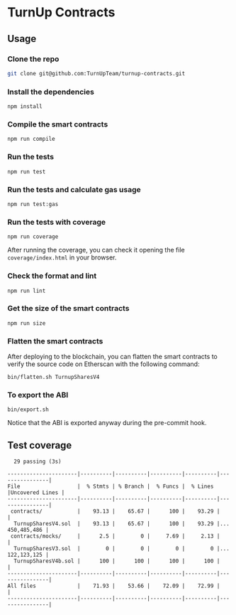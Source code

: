 # TurnUp Contracts

## Usage

### Clone the repo

```bash
git clone git@github.com:TurnUpTeam/turnup-contracts.git
```

### Install the dependencies

```
npm install
```

### Compile the smart contracts

```
npm run compile
```

### Run the tests

```
npm run test
```

### Run the tests and calculate gas usage

```
npm run test:gas
```

### Run the tests with coverage

```
npm run coverage
```

After running the coverage, you can check it opening the file `coverage/index.html` in your browser.

### Check the format and lint

```
npm run lint
```

### Get the size of the smart contracts

```
npm run size
```

### Flatten the smart contracts

After deploying to the blockchain, you can flatten the smart contracts to verify the source code on Etherscan with the following command:

```
bin/flatten.sh TurnupSharesV4
```

### To export the ABI

```
bin/export.sh
```

Notice that the ABI is exported anyway during the pre-commit hook.

## Test coverage

```
  29 passing (3s)

----------------------|----------|----------|----------|----------|----------------|
File                  |  % Stmts | % Branch |  % Funcs |  % Lines |Uncovered Lines |
----------------------|----------|----------|----------|----------|----------------|
 contracts/           |    93.13 |    65.67 |      100 |    93.29 |                |
  TurnupSharesV4.sol  |    93.13 |    65.67 |      100 |    93.29 |... 450,485,486 |
 contracts/mocks/     |      2.5 |        0 |     7.69 |     2.13 |                |
  TurnupSharesV3.sol  |        0 |        0 |        0 |        0 |... 122,123,125 |
  TurnupSharesV4b.sol |      100 |      100 |      100 |      100 |                |
----------------------|----------|----------|----------|----------|----------------|
All files             |    71.93 |    53.66 |    72.09 |    72.99 |                |
----------------------|----------|----------|----------|----------|----------------|
```
